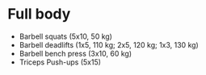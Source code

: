 # Full body
* Barbell squats (5x10, 50 kg)
* Barbell deadlifts (1x5, 110 kg; 2x5, 120 kg; 1x3, 130 kg)
* Barbell bench press (3x10, 60 kg)
* Triceps Push-ups (5x15)
